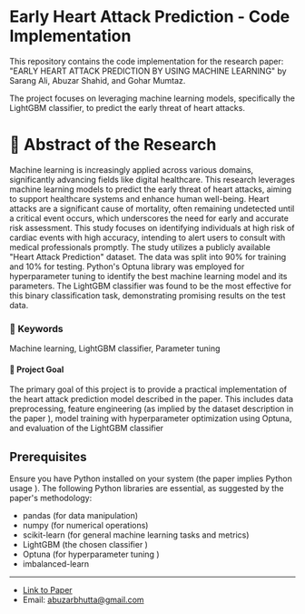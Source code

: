 # Early Heart Attack Prediction - Code Implementation
This repository contains the code implementation for the research paper: "EARLY HEART ATTACK PREDICTION BY USING MACHINE LEARNING" by Sarang Ali, Abuzar Shahid, and Gohar Mumtaz.

The project focuses on leveraging machine learning models, specifically the LightGBM classifier, to predict the early threat of heart attacks.

# 📖 Abstract of the Research
Machine learning is increasingly applied across various domains, significantly advancing fields like digital healthcare. This research leverages machine learning models to predict the early threat of heart attacks, aiming to support healthcare systems and enhance human well-being. Heart attacks are a significant cause of mortality, often remaining undetected until a critical event occurs, which underscores the need for early and accurate risk assessment. This study focuses on identifying individuals at high risk of cardiac events with high accuracy, intending to alert users to consult with medical professionals promptly. The study utilizes a publicly available "Heart Attack Prediction" dataset.  The data was split into 90% for training and 10% for testing. Python's Optuna library was employed for hyperparameter tuning to identify the best machine learning model and its parameters.  The LightGBM classifier was found to be the most effective for this binary classification task, demonstrating promising results on the test data.

### 🔑 Keywords
Machine learning, LightGBM classifier, Parameter tuning

#### 🚀 Project Goal
The primary goal of this project is to provide a practical implementation of the heart attack prediction model described in the paper. This includes data preprocessing, feature engineering (as implied by the dataset description in the paper ), model training with hyperparameter optimization using Optuna, and evaluation of the LightGBM classifier

## Prerequisites
Ensure you have Python installed on your system (the paper implies Python usage ). The following Python libraries are essential, as suggested by the paper's methodology:   

- pandas (for data manipulation)
- numpy (for numerical operations)
- scikit-learn (for general machine learning tasks and metrics)
- LightGBM (the chosen classifier )   
- Optuna (for hyperparameter tuning )   
- imbalanced-learn 


-----------------------------------------------------------------------------------------------------------------------------------------

-  [Link to Paper](https://sesjournal.com/index.php/1/article/view/239/221)
-  Email: abuzarbhutta@gmail.com






